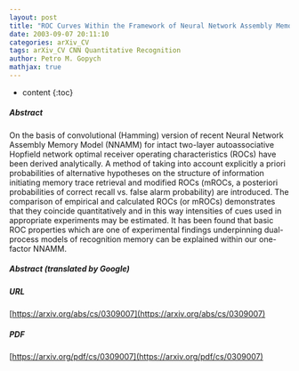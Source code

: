 ```yaml
---
layout: post
title: "ROC Curves Within the Framework of Neural Network Assembly Memory Model: Some Analytic Results"
date: 2003-09-07 20:11:10
categories: arXiv_CV
tags: arXiv_CV CNN Quantitative Recognition
author: Petro M. Gopych
mathjax: true
---
```


* content
{:toc}

##### Abstract
On the basis of convolutional (Hamming) version of recent Neural Network Assembly Memory Model (NNAMM) for intact two-layer autoassociative Hopfield network optimal receiver operating characteristics (ROCs) have been derived analytically. A method of taking into account explicitly a priori probabilities of alternative hypotheses on the structure of information initiating memory trace retrieval and modified ROCs (mROCs, a posteriori probabilities of correct recall vs. false alarm probability) are introduced. The comparison of empirical and calculated ROCs (or mROCs) demonstrates that they coincide quantitatively and in this way intensities of cues used in appropriate experiments may be estimated. It has been found that basic ROC properties which are one of experimental findings underpinning dual-process models of recognition memory can be explained within our one-factor NNAMM.

##### Abstract (translated by Google)


##### URL
[https://arxiv.org/abs/cs/0309007](https://arxiv.org/abs/cs/0309007)

##### PDF
[https://arxiv.org/pdf/cs/0309007](https://arxiv.org/pdf/cs/0309007)


